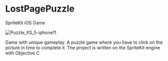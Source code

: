 # LostPagePuzzle
SpriteKit iOS Game

![Puzzle_XS_5-iphone11](https://user-images.githubusercontent.com/31115360/153748950-0b22cf11-fbda-473e-855a-e9dc6435a487.gif)


Game with unique gameplay. A puzzle game where you have to click on the picture in time to complete it. The project is written on the SpriteKit engine with Objective C
